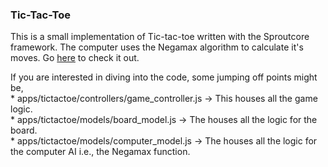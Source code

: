 ### Tic-Tac-Toe ###

This is a small implementation of Tic-tac-toe written with the Sproutcore framework. The computer uses the Negamax algorithm to calculate it's moves. Go [here](http://mylesmegyesi.github.com/Tic-Tac-Toe/static/tictactoe/en/1.2/) to check it out.  


If you are interested in diving into the code, some jumping off points might be,  
	* apps/tictactoe/controllers/game_controller.js -> This houses all the game logic.  
	* apps/tictactoe/models/board_model.js -> The houses all the logic for the board.  
	* apps/tictactoe/models/computer_model.js -> The houses all the logic for the computer AI i.e., the Negamax function.  